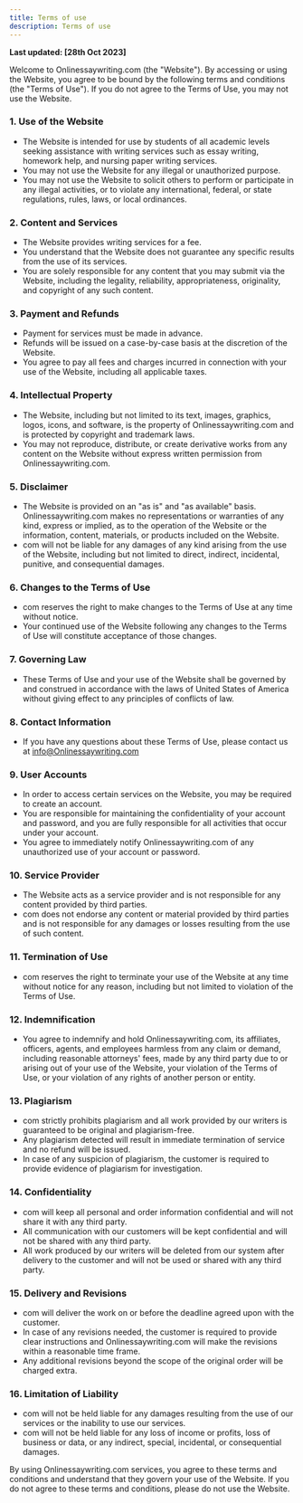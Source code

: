 ```yaml
---
title: Terms of use
description: Terms of use
---
```


**Last updated: [28th Oct 2023]**

Welcome to Onlinessaywriting.com (the "Website"). By accessing or using the Website, you agree to be bound by the following terms and conditions (the "Terms of Use"). If you do not agree to the Terms of Use, you may not use the Website.

### 1. Use of the Website

- The Website is intended for use by students of all academic levels seeking assistance with writing services such as essay writing, homework help, and nursing paper writing services.
- You may not use the Website for any illegal or unauthorized purpose.
- You may not use the Website to solicit others to perform or participate in any illegal activities, or to violate any international, federal, or state regulations, rules, laws, or local ordinances.

### 2. Content and Services

- The Website provides writing services for a fee.
- You understand that the Website does not guarantee any specific results from the use of its services.
- You are solely responsible for any content that you may submit via the Website, including the legality, reliability, appropriateness, originality, and copyright of any such content.

### 3. Payment and Refunds

- Payment for services must be made in advance.
- Refunds will be issued on a case-by-case basis at the discretion of the Website.
- You agree to pay all fees and charges incurred in connection with your use of the Website, including all applicable taxes.

### 4. Intellectual Property

- The Website, including but not limited to its text, images, graphics, logos, icons, and software, is the property of Onlinessaywriting.com and is protected by copyright and trademark laws.
- You may not reproduce, distribute, or create derivative works from any content on the Website without express written permission from Onlinessaywriting.com.

### 5. Disclaimer

- The Website is provided on an "as is" and "as available" basis. Onlinessaywriting.com makes no representations or warranties of any kind, express or implied, as to the operation of the Website or the information, content, materials, or products included on the Website.
- com will not be liable for any damages of any kind arising from the use of the Website, including but not limited to direct, indirect, incidental, punitive, and consequential damages.

### 6. Changes to the Terms of Use

- com reserves the right to make changes to the Terms of Use at any time without notice.
- Your continued use of the Website following any changes to the Terms of Use will constitute acceptance of those changes.

### 7. Governing Law

- These Terms of Use and your use of the Website shall be governed by and construed in accordance with the laws of United States of America without giving effect to any principles of conflicts of law.

### 8. Contact Information

- If you have any questions about these Terms of Use, please contact us at info@Onlinessaywriting.com

### 9. User Accounts

- In order to access certain services on the Website, you may be required to create an account.
- You are responsible for maintaining the confidentiality of your account and password, and you are fully responsible for all activities that occur under your account.
- You agree to immediately notify Onlinessaywriting.com of any unauthorized use of your account or password.

### 10. Service Provider

- The Website acts as a service provider and is not responsible for any content provided by third parties.
- com does not endorse any content or material provided by third parties and is not responsible for any damages or losses resulting from the use of such content.

### 11. Termination of Use

- com reserves the right to terminate your use of the Website at any time without notice for any reason, including but not limited to violation of the Terms of Use.

### 12. Indemnification

- You agree to indemnify and hold Onlinessaywriting.com, its affiliates, officers, agents, and employees harmless from any claim or demand, including reasonable attorneys' fees, made by any third party due to or arising out of your use of the Website, your violation of the Terms of Use, or your violation of any rights of another person or entity.

### 13. Plagiarism

- com strictly prohibits plagiarism and all work provided by our writers is guaranteed to be original and plagiarism-free.
- Any plagiarism detected will result in immediate termination of service and no refund will be issued.
- In case of any suspicion of plagiarism, the customer is required to provide evidence of plagiarism for investigation.

### 14. Confidentiality

- com will keep all personal and order information confidential and will not share it with any third party.
- All communication with our customers will be kept confidential and will not be shared with any third party.
- All work produced by our writers will be deleted from our system after delivery to the customer and will not be used or shared with any third party.

### 15. Delivery and Revisions

- com will deliver the work on or before the deadline agreed upon with the customer.
- In case of any revisions needed, the customer is required to provide clear instructions and Onlinessaywriting.com will make the revisions within a reasonable time frame.
- Any additional revisions beyond the scope of the original order will be charged extra.

### 16. Limitation of Liability

- com will not be held liable for any damages resulting from the use of our services or the inability to use our services.
- com will not be held liable for any loss of income or profits, loss of business or data, or any indirect, special, incidental, or consequential damages.

By using Onlinessaywriting.com services, you agree to these terms and conditions and understand that they govern your use of the Website. If you do not agree to these terms and conditions, please do not use the Website.
